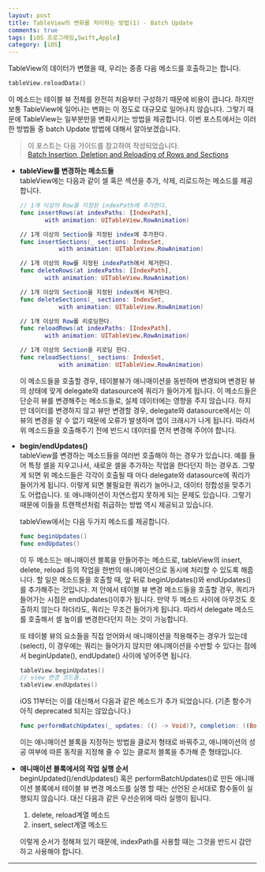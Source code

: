 ```yaml
---
layout: post
title: TableView의 변화를 처리하는 방법(1) - Batch Update
comments: true
tags: [iOS 프로그래밍,Swift,Apple]
category: [iOS]
---  
```


TableView의 데이터가 변했을 때, 우리는 종종 다음 메소드를 호출하고는 합니다.

```swift
tableView.reloadData()
```  

이 메소드는 테이블 뷰 전체를 완전히 처음부터 구성하기 때문에 비용이 큽니다. 하지만 보통 TableView에 일어나는 변화는 이 정도로 대규모로 일어나지 않습니다. 그렇기 때문에 TableView는 일부분만을 변화시키는 방법을 제공합니다. 이번 포스트에서는 이러한 방법들 중 batch Update 방법에 대해서 알아보겠습니다.  

> 이 포스트는 다음 가이드를 참고하여 작성되었습니다.  
> [Batch Insertion, Deletion and Reloading of Rows and Sections](https://developer.apple.com/library/archive/documentation/UserExperience/Conceptual/TableView_iPhone/ManageInsertDeleteRow/ManageInsertDeleteRow.html#//apple_ref/doc/uid/TP40007451-CH10-SW9)  

* **tableView를 변경하는 메소드들**  
    tableView에는 다음과 같이 셀 혹은 섹션을 추가, 삭제, 리로드하는 메소드를 제공합니다.

    ```swift
    // 1개 이상의 Row를 지정된 indexPath에 추가한다.
    func insertRows(at indexPaths: [IndexPath], 
           with animation: UITableView.RowAnimation)

    // 1개 이상의 Section을 지정된 index에 추가한다.
    func insertSections(_ sections: IndexSet, 
               with animation: UITableView.RowAnimation)

    // 1개 이상의 Row를 지정된 indexPath에서 제거한다.
    func deleteRows(at indexPaths: [IndexPath], 
           with animation: UITableView.RowAnimation)

    // 1개 이상의 Section을 지정된 index에서 제거한다.
    func deleteSections(_ sections: IndexSet, 
               with animation: UITableView.RowAnimation)

    // 1개 이상의 Row를 리로딩한다.
    func reloadRows(at indexPaths: [IndexPath], 
           with animation: UITableView.RowAnimation)

    // 1개 이상의 Section을 리로딩 한다.
    func reloadSections(_ sections: IndexSet, 
               with animation: UITableView.RowAnimation)
    ```
    이 메소드들을 호출할 경우, 테이블뷰가 애니매이션을 동반하며 변경되며 변경된 뷰의 상태에 맞게 delegate와 datasource에 쿼리가 들어가게 됩니다. 이 메소드들은 단순히 뷰를 변경해주는 메소드들로, 실제 데이터에는 영향을 주지 않습니다. 하지만 데이터를 변경하지 않고 뷰만 변경할 경우, delegate와 datasource에서는 이 뷰의 변경을 알 수 없기 때문에 오류가 발생하며 앱이 크래시가 나게 됩니다. 따라서 위 메소드들을 호출해주기 전에 반드시 데이터를 먼저 변경해 주어야 합니다.

* **begin/endUpdates()**  
    tableView를 변경하는 메소드들을 여러번 호출해야 하는 경우가 있습니다. 예를 들어 특정 셀을 지우고나서, 새로운 셀을 추가하는 작업을 한다던지 하는 경우죠. 그렇게 되면 위 메소드들은 각각이 호출될 때 마다 delegate와 datasource에 쿼리가 들어가게 됩니다. 이렇게 되면 불필요한 쿼리가 늘어나고, 데이터 정합성을 맞추기도 어렵습니다. 또 애니매이션이 자연스럽지 못하게 되는 문제도 있습니다. 그렇기 때문에 이들을 트랜잭션처럼 취급하는 방법 역시 제공되고 있습니다.

    tableView에서는 다음 두가지 메소드를 제공합니다.
    ```swift
    func beginUpdates()
    func endUpdates()
    ```  

    이 두 메소드는 애니매이션 블록을 만들어주는 메소드로, tableView의 insert, delete, reload 등의 작업을 한번의 애니메이션으로 동시에 처리할 수 있도록 해줍니다. 할 일은  메소드들을 호출할 때, 앞 뒤로 beginUpdates()와 endUpdates()를 추가해주는 것입니다. 저 안에서 테이블 뷰 변경 메소드들을 호출할 경우, 쿼리가 들어가는 시점은 endUpdates()이후가 됩니다. 만약 두 메소드 사이에 아무것도 호출하지 않는다 하더라도, 쿼리는 무조건 들어가게 됩니다. 따라서 delegate 메소드를 호출해서 셀 높이를 변경한다던지 하는 것이 가능합니다.

    또 테이블 뷰의 요소들을 직접 얻어와서 애니매이션을 적용해주는 경우가 있는데(select), 이 경우에는 쿼리는 들어가지 않지만 애니메이션을 수반할 수 있다는 점에서 beginUpdate(), endUpdate() 사이에 넣어주면 됩니다.

    ```swift
    tableView.beginUpdates()
    // view 변경 코드들...
    tableView.endUpdates()
    ```

    iOS 11부터는 이를 대신해서 다음과 같은 메소드가 추가 되었습니다. (기존 함수가 아직 deprecated 되지는 않았습니다.)

    ```swift
    func performBatchUpdates(_ updates: (() -> Void)?, completion: ((Bool) -> Void)? = nil)
    ```  

    이는 애니매이션 블록을 지정하는 방법을 클로저 형태로 바꿔주고, 애니매이션의 성공 여부에 따른 동작을 지정해 줄 수 있는 클로저 블록을 추가해 준 형태입니다. 

* **애니매이션 블록에서의 작업 실행 순서**  
    beginUpdated()/endUpdates() 혹은 performBatchUpdates()로 만든 애니매이션 블록에서 테이블 뷰 변경 메소드를 실행 할 때는 선언된 순서대로 함수들이 실행되지 않습니다. 대신 다음과 같은 우선순위에 따라 실행이 됩니다.  

    1. delete, reload계열 메소드
    2. insert, select계열 메소드  

    이렇게 순서가 정해져 있기 때문에, indexPath를 사용할 때는 그것을 반드시 감안하고 사용해야 합니다.


---  

